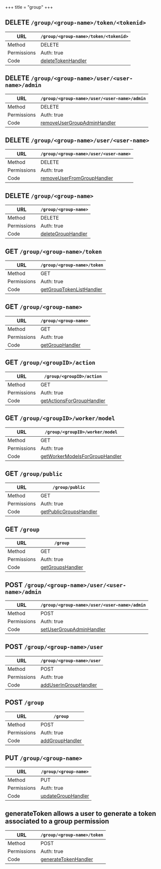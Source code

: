 +++
title = "group"
+++


## DELETE `/group/<group-name>/token/<tokenid>`

URL         | **`/group/<group-name>/token/<tokenid>`**
----------- |----------
Method      | DELETE     
Permissions |  Auth: true
Code        | [deleteTokenHandler](https://github.com/ovh/cds/search?q=%22func+%28api+*API%29+deleteTokenHandler%22)
    









## DELETE `/group/<group-name>/user/<user-name>/admin`

URL         | **`/group/<group-name>/user/<user-name>/admin`**
----------- |----------
Method      | DELETE     
Permissions |  Auth: true
Code        | [removeUserGroupAdminHandler](https://github.com/ovh/cds/search?q=%22func+%28api+*API%29+removeUserGroupAdminHandler%22)
    









## DELETE `/group/<group-name>/user/<user-name>`

URL         | **`/group/<group-name>/user/<user-name>`**
----------- |----------
Method      | DELETE     
Permissions |  Auth: true
Code        | [removeUserFromGroupHandler](https://github.com/ovh/cds/search?q=%22func+%28api+*API%29+removeUserFromGroupHandler%22)
    









## DELETE `/group/<group-name>`

URL         | **`/group/<group-name>`**
----------- |----------
Method      | DELETE     
Permissions |  Auth: true
Code        | [deleteGroupHandler](https://github.com/ovh/cds/search?q=%22func+%28api+*API%29+deleteGroupHandler%22)
    









## GET `/group/<group-name>/token`

URL         | **`/group/<group-name>/token`**
----------- |----------
Method      | GET     
Permissions |  Auth: true
Code        | [getGroupTokenListHandler](https://github.com/ovh/cds/search?q=%22func+%28api+*API%29+getGroupTokenListHandler%22)
    









## GET `/group/<group-name>`

URL         | **`/group/<group-name>`**
----------- |----------
Method      | GET     
Permissions |  Auth: true
Code        | [getGroupHandler](https://github.com/ovh/cds/search?q=%22func+%28api+*API%29+getGroupHandler%22)
    









## GET `/group/<groupID>/action`

URL         | **`/group/<groupID>/action`**
----------- |----------
Method      | GET     
Permissions |  Auth: true
Code        | [getActionsForGroupHandler](https://github.com/ovh/cds/search?q=%22func+%28api+*API%29+getActionsForGroupHandler%22)
    









## GET `/group/<groupID>/worker/model`

URL         | **`/group/<groupID>/worker/model`**
----------- |----------
Method      | GET     
Permissions |  Auth: true
Code        | [getWorkerModelsForGroupHandler](https://github.com/ovh/cds/search?q=%22func+%28api+*API%29+getWorkerModelsForGroupHandler%22)
    









## GET `/group/public`

URL         | **`/group/public`**
----------- |----------
Method      | GET     
Permissions |  Auth: true
Code        | [getPublicGroupsHandler](https://github.com/ovh/cds/search?q=%22func+%28api+*API%29+getPublicGroupsHandler%22)
    









## GET `/group`

URL         | **`/group`**
----------- |----------
Method      | GET     
Permissions |  Auth: true
Code        | [getGroupsHandler](https://github.com/ovh/cds/search?q=%22func+%28api+*API%29+getGroupsHandler%22)
    









## POST `/group/<group-name>/user/<user-name>/admin`

URL         | **`/group/<group-name>/user/<user-name>/admin`**
----------- |----------
Method      | POST     
Permissions |  Auth: true
Code        | [setUserGroupAdminHandler](https://github.com/ovh/cds/search?q=%22func+%28api+*API%29+setUserGroupAdminHandler%22)
    









## POST `/group/<group-name>/user`

URL         | **`/group/<group-name>/user`**
----------- |----------
Method      | POST     
Permissions |  Auth: true
Code        | [addUserInGroupHandler](https://github.com/ovh/cds/search?q=%22func+%28api+*API%29+addUserInGroupHandler%22)
    









## POST `/group`

URL         | **`/group`**
----------- |----------
Method      | POST     
Permissions |  Auth: true
Code        | [addGroupHandler](https://github.com/ovh/cds/search?q=%22func+%28api+*API%29+addGroupHandler%22)
    









## PUT `/group/<group-name>`

URL         | **`/group/<group-name>`**
----------- |----------
Method      | PUT     
Permissions |  Auth: true
Code        | [updateGroupHandler](https://github.com/ovh/cds/search?q=%22func+%28api+*API%29+updateGroupHandler%22)
    









## generateToken allows a user to generate a token associated to a group permission

URL         | **`/group/<group-name>/token`**
----------- |----------
Method      | POST     
Permissions |  Auth: true
Code        | [generateTokenHandler](https://github.com/ovh/cds/search?q=%22func+%28api+*API%29+generateTokenHandler%22)
    









